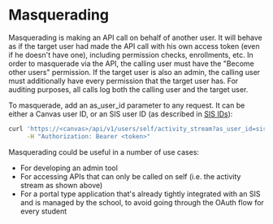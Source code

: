 Masquerading
============

Masquerading is making an API call on behalf of another user. It will behave as if the target user had made the API
call with his own access token (even if he doesn't have one), including permission checks, enrollments, etc. In order
to masquerade via the API, the calling user must have the "Become other users" permission. If the target user is also
an admin, the calling user must additionally have every permission that the target user has. For auditing purposes,
all calls log both the calling user and the target user.

To masquerade, add an as_user_id parameter to any request. It can be either a Canvas user ID, or an SIS user ID
(as described in <a href="file.object_ids.html">SIS IDs</a>):

```bash
curl 'https://<canvas>/api/v1/users/self/activity_stream?as_user_id=sis_user_id:brian' \
     -H "Authorization: Bearer <token>"
```

Masquerading could be useful in a number of use cases:

- For developing an admin tool
- For accessing APIs that can only be called on self (i.e. the activity stream as shown above)
- For a portal type application that's already tightly integrated with an SIS and is managed by the school, to avoid going through the OAuth flow for every student

